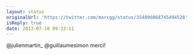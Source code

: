 ```yaml
---
layout: status
originalUrl: 'https://twitter.com/marcgg/status/354896068745494528'
isReply: true
date: 2013-07-10 09:33:11
---
```


@julienmartin_ @guillaumesimon merci!
